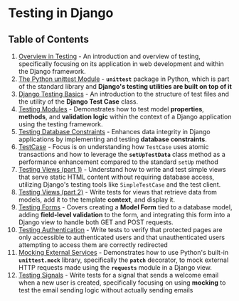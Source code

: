 # Testing in Django

## Table of Contents

1. [Overview in Testing](./notes/testing-overview.md) - An introduction and overview of testing, specifically focusing on its application in web development and within the Django framework.
2. [The Python unittest Module](./notes/unittest-module.md) - **`unittest`** package in Python, which is part of the standard library and **Django's testing utilities are built on top of it**
3. [Django Testing Basics](./notes/django-testing-basics.md) - An introduction to the structure of test files and the utility of the **Django Test Case** class.
4. [Testing Modules](./notes/testing-modules.md) - Demonstrates how to test model **properties**, **methods**, and **validation logic** within the context of a Django application using the testing framework.
5. [Testing Database Constraints](./notes/database-constraints.md) - Enhances data integrity in Django applications by implementing and testing **database constraints**.
6. [TestCase](./notes/test-case.md) - Focus is on understanding how `TestCase` uses atomic transactions and how to leverage the **`setUpTestData`** class method as a performance enhancement compared to the standard `setUp` method
7. [Testing Views (part 1)](./notes/testing-views-1.md) - Understand how to write and test simple views that serve static HTML content without requiring database access, utilizing Django's testing tools like `SimpleTestCase` and the test client.
8. [Testing Views (part 2)](./notes/testing-views-2.md) - Write tests for views that retrieve data from models, add it to the template **context**, and display it.
9. [Testing Forms](./notes/testing-forms.md) - Covers creating a **Model Form** tied to a database model, adding **field-level validation** to the form, and integrating this form into a Django view to handle both GET and POST requests.
10. [Testing Authentication](./notes/testing-authentication.md) - Write tests to verify that protected pages are only accessible to authenticated users and that unauthenticated users attempting to access them are correctly redirected
11. [Mocking External Services](./notes/mocking-external-services.md) - Demonstrates how to use Python's built-in **`unittest.mock`** library, specifically the **`patch`** decorator, to mock external HTTP requests made using the **`requests`** module in a Django view.
12. [Testing Signals](./notes/testing-signals.md) - Write tests for a signal that sends a welcome email when a new user is created, specifically focusing on using **mocking** to test the email sending logic without actually sending emails
